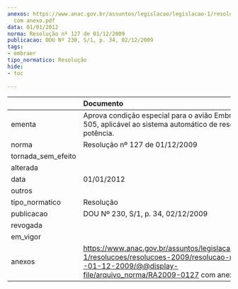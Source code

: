 ```yaml
---
anexos: https://www.anac.gov.br/assuntos/legislacao/legislacao-1/resolucoes/resolucoes-2009/resolucao-no-127-de--01-12-2009/@@display-file/arquivo_norma/RA2009-0127
  com anexo.pdf
data: 01/01/2012
norma: Resolução nº 127 de 01/12/2009
publicacao: DOU Nº 230, S/1, p. 34, 02/12/2009
tags:
- embraer
tipo_normatico: Resolução
hide: 
- toc 
 
---
```


|                    | Documento                                                                                                                                                                  |
|:-------------------|:---------------------------------------------------------------------------------------------------------------------------------------------------------------------------|
| ementa             | Aprova condição especial para o avião Embraer EMB-505, aplicável ao sistema automático de reserva de potência.                                                             |
| norma              | Resolução nº 127 de 01/12/2009                                                                                                                                             |
| tornada_sem_efeito |                                                                                                                                                                            |
| alterada           |                                                                                                                                                                            |
| data               | 01/01/2012                                                                                                                                                                 |
| outros             |                                                                                                                                                                            |
| tipo_normatico     | Resolução                                                                                                                                                                  |
| publicacao         | DOU Nº 230, S/1, p. 34, 02/12/2009                                                                                                                                         |
| revogada           |                                                                                                                                                                            |
| em_vigor           |                                                                                                                                                                            |
| anexos             | https://www.anac.gov.br/assuntos/legislacao/legislacao-1/resolucoes/resolucoes-2009/resolucao-no-127-de--01-12-2009/@@display-file/arquivo_norma/RA2009-0127 com anexo.pdf |